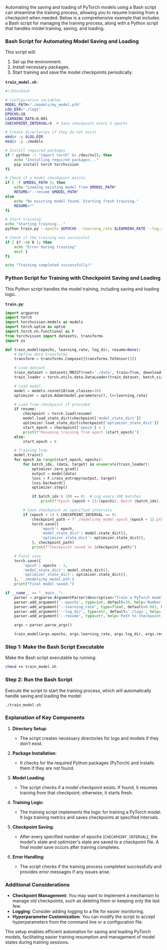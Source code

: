 Automating the saving and loading of PyTorch models using a Bash script can streamline the training process, allowing you to resume training from a checkpoint when needed. Below is a comprehensive example that includes a Bash script for managing the training process, along with a Python script that handles model training, saving, and loading.

### Bash Script for Automating Model Saving and Loading

This script will:
1. Set up the environment.
2. Install necessary packages.
3. Start training and save the model checkpoints periodically.

**`train_model.sh`**:

```bash
#!/bin/bash

# Configuration variables
MODEL_PATH="./models/my_model.pth"
LOG_DIR="./logs"
EPOCHS=10
LEARNING_RATE=0.001
CHECKPOINT_INTERVAL=5  # Save checkpoint every 5 epochs

# Create directories if they do not exist
mkdir -p $LOG_DIR
mkdir -p ./models

# Install required packages
if ! python -c "import torch" &> /dev/null; then
    echo "Installing required packages..."
    pip install torch torchvision
fi

# Check if a model checkpoint exists
if [ -f $MODEL_PATH ]; then
    echo "Loading existing model from $MODEL_PATH"
    RESUME="--resume $MODEL_PATH"
else
    echo "No existing model found. Starting fresh training."
    RESUME=""
fi

# Start training
echo "Starting training..."
python train.py --epochs $EPOCHS --learning_rate $LEARNING_RATE --log_dir $LOG_DIR $RESUME

# Check if the training was successful
if [ $? -ne 0 ]; then
    echo "Error during training"
    exit 1
fi

echo "Training completed successfully!"
```

### Python Script for Training with Checkpoint Saving and Loading

This Python script handles the model training, including saving and loading logic.

**`train.py`**:

```python
import argparse
import torch
import torchvision.models as models
import torch.optim as optim
import torch.nn.functional as F
from torchvision import datasets, transforms
import os

def train_model(epochs, learning_rate, log_dir, resume=None):
    # Define data transforms
    transform = transforms.Compose([transforms.ToTensor()])

    # Load dataset
    train_dataset = datasets.MNIST(root='./data', train=True, download=True, transform=transform)
    train_loader = torch.utils.data.DataLoader(train_dataset, batch_size=64, shuffle=True)

    # Load model
    model = models.resnet18(num_classes=10)
    optimizer = optim.Adam(model.parameters(), lr=learning_rate)

    # Load from checkpoint if provided
    if resume:
        checkpoint = torch.load(resume)
        model.load_state_dict(checkpoint['model_state_dict'])
        optimizer.load_state_dict(checkpoint['optimizer_state_dict'])
        start_epoch = checkpoint['epoch'] + 1
        print(f"Resuming training from epoch {start_epoch}")
    else:
        start_epoch = 0

    # Training loop
    model.train()
    for epoch in range(start_epoch, epochs):
        for batch_idx, (data, target) in enumerate(train_loader):
            optimizer.zero_grad()
            output = model(data)
            loss = F.cross_entropy(output, target)
            loss.backward()
            optimizer.step()

            if batch_idx % 100 == 0:  # Log every 100 batches
                print(f"Epoch {epoch + 1}/{epochs}, Batch {batch_idx}, Loss: {loss.item():.4f}")

        # Save checkpoint at specified intervals
        if (epoch + 1) % CHECKPOINT_INTERVAL == 0:
            checkpoint_path = f"./models/my_model_epoch_{epoch + 1}.pth"
            torch.save({
                'epoch': epoch,
                'model_state_dict': model.state_dict(),
                'optimizer_state_dict': optimizer.state_dict(),
            }, checkpoint_path)
            print(f"Checkpoint saved to {checkpoint_path}")

    # Final save
    torch.save({
        'epoch': epochs - 1,
        'model_state_dict': model.state_dict(),
        'optimizer_state_dict': optimizer.state_dict(),
    }, './models/my_model.pth')
    print("Final model saved.")

if __name__ == "__main__":
    parser = argparse.ArgumentParser(description="Train a PyTorch model with saving and loading functionality.")
    parser.add_argument('--epochs', type=int, default=10, help='Number of training epochs')
    parser.add_argument('--learning_rate', type=float, default=0.001, help='Learning rate')
    parser.add_argument('--log_dir', type=str, default='./logs', help='Directory for logs')
    parser.add_argument('--resume', type=str, help='Path to checkpoint to resume training')

    args = parser.parse_args()

    train_model(args.epochs, args.learning_rate, args.log_dir, args.resume)
```

### Step 1: Make the Bash Script Executable

Make the Bash script executable by running:

```bash
chmod +x train_model.sh
```

### Step 2: Run the Bash Script

Execute the script to start the training process, which will automatically handle saving and loading the model:

```bash
./train_model.sh
```

### Explanation of Key Components

1. **Directory Setup**:
   - The script creates necessary directories for logs and models if they don't exist.

2. **Package Installation**:
   - It checks for the required Python packages (PyTorch) and installs them if they are not found.

3. **Model Loading**:
   - The script checks if a model checkpoint exists. If found, it resumes training from that checkpoint; otherwise, it starts fresh.

4. **Training Logic**:
   - The training script implements the logic for training a PyTorch model. It logs training metrics and saves checkpoints at specified intervals.

5. **Checkpoint Saving**:
   - After every specified number of epochs (`CHECKPOINT_INTERVAL`), the model's state and optimizer's state are saved to a checkpoint file. A final model save occurs after training completes.

6. **Error Handling**:
   - The script checks if the training process completed successfully and provides error messages if any issues arise.

### Additional Considerations

- **Checkpoint Management**: You may want to implement a mechanism to manage old checkpoints, such as deleting them or keeping only the last few.
- **Logging**: Consider adding logging to a file for easier monitoring.
- **Hyperparameter Customization**: You can modify the script to accept hyperparameters from the command line or a configuration file.

This setup enables efficient automation for saving and loading PyTorch models, facilitating easier training resumption and management of model states during training sessions.